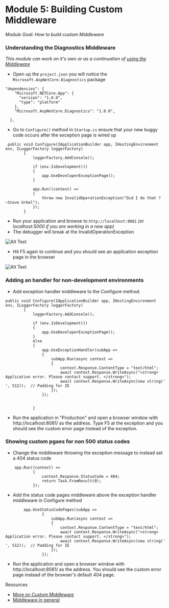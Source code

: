 # Module 5: Building Custom Middleware

*Module Goal: How to build custom Middleware*

### Understanding the Diagnostics Middleware
*This module can work on it's own or as a continuation of [using the Middleware](https://github.com/LadyNaggaga/ASP.NETCoreMVA/blob/master/Introduction/IntroductiontoASPNETCore.md#using-the-middleware)*

- Open up the `project.json` you will notice the `Microsoft.AspNetCore.Diagnostics` package 

```
"dependencies": {
    "Microsoft.NETCore.App": {
      "version": "1.0.0",
      "type": "platform"
    },
    "Microsoft.AspNetCore.Diagnostics": "1.0.0",

  },

```
- Go to `Configure()` method in `Startup.cs` ensure that your new buggy code occurs after the exception page is wired up

```
 public void Configure(IApplicationBuilder app, IHostingEnvironment env, ILoggerFactory loggerFactory)
        {
            loggerFactory.AddConsole();

            if (env.IsDevelopment())
            {
                app.UseDeveloperExceptionPage();
            }

            app.Run((context) =>
            {
                throw new InvalidOperationException("Did I do that ? ~Steve Urkel");
            });
        }
```
- Run your application and browse to `http://localhost:8081` *(or localhost:5000 if you are working in a new app)*
- The debugger will break at the InvalidOperationException

![Alt Text](https://github.com/LadyNaggaga/ASP.NETCoreMVA/blob/master/Images/execption.PNG)

- Hit F5 again to continue and you should see an application exception page in the browser

![Alt Text](https://github.com/LadyNaggaga/ASP.NETCoreMVA/blob/master/Images/appexception.PNG)

### Adding an handler for non-development environments

- Add exception handler middleware to the Configure method.
```
public void Configure(IApplicationBuilder app, IHostingEnvironment env, ILoggerFactory loggerFactory)
        {
            loggerFactory.AddConsole();

            if (env.IsDevelopment())
            {
                app.UseDeveloperExceptionPage();
            }
            else
            {
                app.UseExceptionHandler(subApp =>
                {
                    subApp.Run(async context =>
                    {
                        context.Response.ContentType = "text/html";
                        await context.Response.WriteAsync("<strong> Application error. Please contact support. </strong>");
                        await context.Response.WriteAsync(new string(' ', 512));  // Padding for IE
                    });
                });


            }
```
- Run the application in "Production" and open a browser window with http://localhost:8081/ as the address. Type F5 at the exception and you should see the custom error page instead of the exception.

### Showing custom pgaes for non 500 status codes

- Change the middleware throwing the exception message to instead set a 404 status code

```
    app.Run((context) =>
            {
                context.Response.StatusCode = 404;
                return Task.FromResult(0);
            });
```

-  Add the status code pages middleware above the exception handler middleware in Configure method 

```
        app.UseStatusCodePages(subApp =>
                {
                    subApp.Run(async context =>
                    {
                        context.Response.ContentType = "text/html";
                        await context.Response.WriteAsync("<strong> Application error. Please contact support. </strong>");
                        await context.Response.WriteAsync(new string(' ', 512));  // Padding for IE
                    });
                });

```
- Run the application and open a browser window with http://localhost:8081/ as the address. You should see the custom error page instead of the browser's default 404 page.

Resources 
- [More on Custom Middleware](https://msdn.microsoft.com/en-us/magazine/mt707525.aspx)
- [Middleware in general](https://docs.asp.net/en/latest/fundamentals/middleware.html?highlight=middleware)
